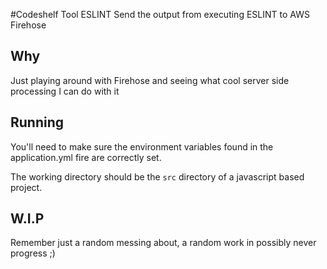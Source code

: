 #Codeshelf Tool ESLINT
Send the output from executing ESLINT to AWS Firehose

## Why
Just playing around with Firehose and seeing what cool server side processing I can do with it

## Running
You'll need to make sure the environment variables found in the application.yml fire are correctly set. 

The working directory should be the `src` directory of a javascript based project. 

## W.I.P
Remember just a random messing about, a random work in possibly never progress ;) 
